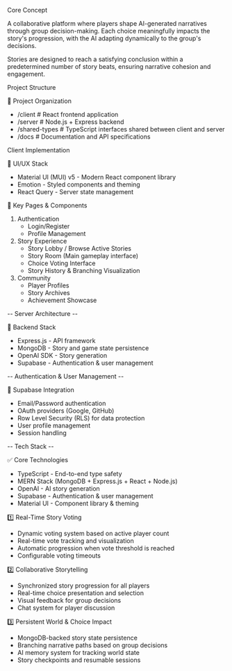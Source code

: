 Core Concept

A collaborative platform where players shape AI-generated narratives through group decision-making. Each choice meaningfully impacts the story's progression, with the AI adapting dynamically to the group's decisions.

Stories are designed to reach a satisfying conclusion within a predetermined number of story beats, ensuring narrative cohesion and engagement.

Project Structure

📁 Project Organization

-   /client # React frontend application
-   /server # Node.js + Express backend
-   /shared-types # TypeScript interfaces shared between client and server
-   /docs # Documentation and API specifications

Client Implementation

🎨 UI/UX Stack

-   Material UI (MUI) v5 - Modern React component library
-   Emotion - Styled components and theming
-   React Query - Server state management

📱 Key Pages & Components

1. Authentication
    - Login/Register
    - Profile Management
2. Story Experience
    - Story Lobby / Browse Active Stories
    - Story Room (Main gameplay interface)
    - Choice Voting Interface
    - Story History & Branching Visualization
3. Community
    - Player Profiles
    - Story Archives
    - Achievement Showcase

-- Server Architecture --

🔧 Backend Stack

-   Express.js - API framework
-   MongoDB - Story and game state persistence
-   OpenAI SDK - Story generation
-   Supabase - Authentication & user management

-- Authentication & User Management --

🔐 Supabase Integration

-   Email/Password authentication
-   OAuth providers (Google, GitHub)
-   Row Level Security (RLS) for data protection
-   User profile management
-   Session handling

-- Tech Stack --

✅ Core Technologies

-   TypeScript - End-to-end type safety
-   MERN Stack (MongoDB + Express.js + React + Node.js)
-   OpenAI - AI story generation
-   Supabase - Authentication & user management
-   Material UI - Component library & theming

1️⃣ Real-Time Story Voting

-   Dynamic voting system based on active player count
-   Real-time vote tracking and visualization
-   Automatic progression when vote threshold is reached
-   Configurable voting timeouts

2️⃣ Collaborative Storytelling

-   Synchronized story progression for all players
-   Real-time choice presentation and selection
-   Visual feedback for group decisions
-   Chat system for player discussion

3️⃣ Persistent World & Choice Impact

-   MongoDB-backed story state persistence
-   Branching narrative paths based on group decisions
-   AI memory system for tracking world state
-   Story checkpoints and resumable sessions
